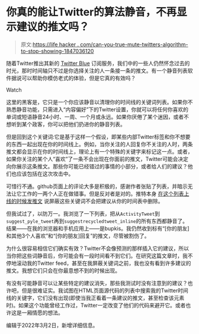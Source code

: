 # 你真的能让Twitter的算法静音，不再显示建议的推文吗？

> 原文:[https://life hacker . com/can-you-true-mute-twitters-algorithm-to-stop-showing-1847036120](https://lifehacker.com/can-you-really-mute-twitters-algorithm-to-stop-showing-1847036120)

随着Twitter推出其新的 [Twitter Blue](https://blog.twitter.com/en_us/topics/company/2021/introducing-twitter-blue.html) 订阅服务，我们中的一些人仍然怀念过去的时光，那时时间轴只不过是你选择关注的人一条接一条的推文。有一个静音列表软件据说可以帮助你模仿老式的体验，但是它真的有效吗？

Watch

这里的黑客是，它只是一个你应该静音以清理你的时间线的关键词列表。如果你不熟悉静音功能，只需进入“内容偏好”下的Twitter设置，你就可以将任何你喜欢的单词或短语静音24小时、一周、一个月或永远。如果你厌倦了某个迷因，或者不想听到某个政客，你可以把他们扔进你的静音列表。

但是回到这个关键词:它是基于这样一个假设，即某些内部Twitter标签和你不想要的东西一起出现在你的时间线上。例如，当你关注的人回复你不关注的人时，两条推文都会显示在你的时间线上，理论上有一个特殊的关键字来标记这一点。或者，如果你关注的某个人“喜欢”了一条不会出现在你面前的推文，Twitter可能会决定向你展示这条推文。那些你可能已经错过的事情的小部分，或者给人们的建议？他们也应该包括在这次攻击中。

可惜行不通。github页面上的评论大多是积极的，感谢作者张贴了列表，并暗示无法让它工作的一两个人正在做错事。但是反对者是对的。推特本身 [在这个列表上线的时候发推文](https://twitter.com/TwitterSupport/status/1220872428605317122) 说屏蔽这些关键词不会把建议从你的时间表中删除。

但我试过了，以防万一。我浏览了一下列表，把从`ActivityTweet`到`suggest_pyle_tweet`再到`suggestrecycledtweet_inline`的所有东西都静音了。结果——在我的浏览器和手机应用上——是bupkis。我仍然收到标有“[你的朋友]和其他3个人喜欢”和“[你的朋友]回复”的推文，尽管被割伤了。

为什么很容易相信它们确实有效？Twitter不会像预测的那样插入它的建议，所以当你把这些词静音后，你可能会有一段时间看不到它们。在研究这篇文章时，我不停地滚动我的Twitter feed，甚至在我屏蔽关键词之前，我也没有看到许多建议的推文。我想它们只会在你最意想不到的时候出现。

有没有可能静音可以让某些特定的建议消失，那些我测试时没有注意到的建议？也许吧，但是很难证实。我试图在HTML页面源代码的列表中搜索我的Twitter时间线的关键字，它们没有出现(即使当我正看着一条建议的推文，甚至检查该元素时)。如果这个功能曾经工作过，Twitter一定改变了他们的代码来避开它。或者也许这是一厢情愿的想法。

编辑于2022年3月2日，新增详细信息。